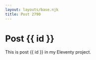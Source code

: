 ```yaml
---
layout: layouts/base.njk
title: Post 2790
---
```


# Post {{ id }}

This is post {{ id }} in my Eleventy project.

